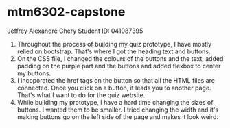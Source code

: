 # mtm6302-capstone

Jeffrey Alexandre Chery
Student ID: 041087395


1. Throughout the process of building my quiz prototype, I have mostly relied on bootstrap. That's where I got the heading text and buttons.
2. On the CSS file, I changed the colours of the buttons and the text, added padding on the purple part and the buttons and added flexbox to center my buttons.
3. I incoporated the href tags on the button so that all the HTML files are connected. Once you click on a button, it leads you to another page. That's what I want to do for the quiz website.
4. While building my prototype, I have a hard time changing the sizes of buttons. I wanted them to be smaller. I tried changing the width and it's making buttons go on the left side of the page and makes it look weird.